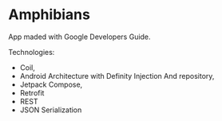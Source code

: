 # Amphibians
App maded with Google Developers Guide. 

Technologies:
- Coil,
- Android  Architecture with Definity Injection And repository,
- Jetpack Compose,
- Retrofit
- REST
- JSON Serialization
